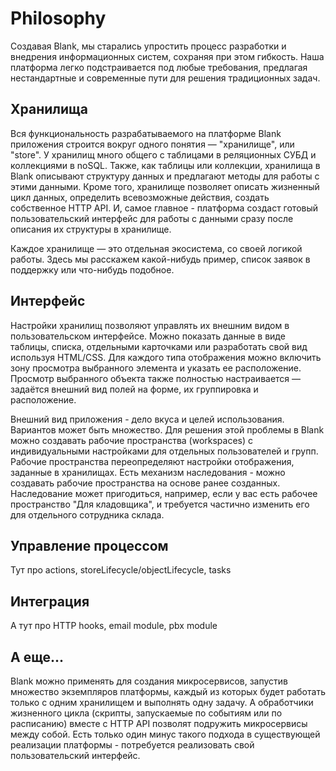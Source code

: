 # Philosophy

Создавая Blank, мы старались упростить процесс разработки и внедрения информационных систем, сохраняя при этом гибкость. Наша платформа легко подстраивается под любые требования, предлагая нестандартные и современные пути для решения традиционных задач.

## Хранилища

Вся функциональность разрабатываемого на платформе Blank приложения строится вокруг одного понятия &mdash; "хранилище", или "store". У хранилищ много общего с таблицами в реляционных СУБД и коллекциями в noSQL. Также, как таблицы или коллекции, хранилища в Blank описывают структуру данных и предлагают методы для работы с этими данными. Кроме того, хранилище позволяет описать жизненный цикл данных, определить всевозможные действия, создать собственное HTTP API. И, самое главное - платформа создаст готовый пользовательский интерфейс для работы с данными сразу после описания их структуры в хранилище.

Каждое хранилище &mdash; это отдельная экосистема, со своей логикой работы. Здесь мы расскажем какой-нибудь пример, список заявок в поддержку или что-нибудь подобное.

## Интерфейс

Настройки хранилищ позволяют управлять их внешним видом в пользовательском интерфейсе. Можно показать данные в виде таблицы, списка, отдельными карточками или разработать свой вид используя HTML/CSS. Для каждого типа отображения можно включить зону просмотра выбранного элемента и указать ее расположение. Просмотр выбранного объекта также полностью настраивается &mdash; задаётся внешний вид полей на форме, их группировка и расположение.

Внешний вид приложения - дело вкуса и целей использования. Вариантов может быть множество. Для решения этой проблемы в Blank можно создавать рабочие пространства (workspaces) с индивидуальными настройками для отдельных пользователей и групп. Рабочие пространства переопределяют настройки отображения, заданные в хранилищах. Есть механизм наследования - можно создавать рабочие пространства на основе ранее созданных. Наследование может пригодиться, например, если у вас есть рабочее пространство "Для кладовщика", и требуется частично изменить его для отдельного сотрудника склада.

## Управление процессом


Тут про actions, storeLifecycle/objectLifecycle, tasks

## Интеграция

А тут про HTTP hooks, email module, pbx module

## А еще...

Blank можно применять для создания микросервисов, запустив множество экземпляров платформы, каждый из которых будет работать только с одним хранилищем и выполнять одну задачу. А обработчики жизненного цикла (скрипты, запускаемые по событиям или по расписанию) вместе с HTTP API позволят подружить микросервисы между собой. Есть только один минус такого подхода в существующей реализации платформы - потребуется реализовать свой пользовательский интерфейс.
